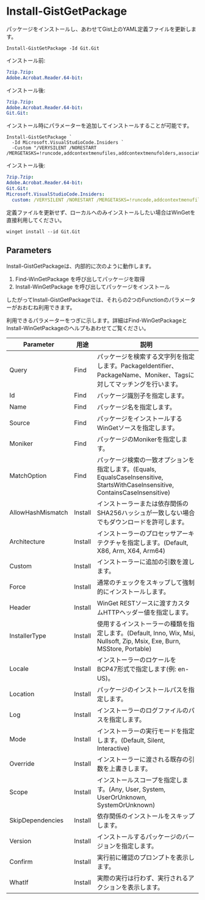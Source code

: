 # Install-GistGetPackage

パッケージをインストールし、あわせてGist上のYAML定義ファイルを更新します。

```pwsh
Install-GistGetPackage -Id Git.Git
```

インストール前:

```yaml
7zip.7zip:
Adobe.Acrobat.Reader.64-bit:
```

インストール後:

```yaml
7zip.7zip:
Adobe.Acrobat.Reader.64-bit:
Git.Git:
```

インストール時にパラメーターを追加してインストールすることが可能です。

```pwsh
Install-GistGetPackage `
  -Id Microsoft.VisualStudioCode.Insiders `
  -Custom "/VERYSILENT /NORESTART /MERGETASKS=!runcode,addcontextmenufiles,addcontextmenufolders,associatewithfiles,addtopath"
```

インストール後:

```yaml
7zip.7zip:
Adobe.Acrobat.Reader.64-bit:
Git.Git:
Microsoft.VisualStudioCode.Insiders:
  custom: /VERYSILENT /NORESTART /MERGETASKS=!runcode,addcontextmenufiles,addcontextmenufolders,associatewithfiles,addtopath
```

定義ファイルを更新せず、ローカルへのみインストールしたい場合はWinGetを直接利用してください。

```pwsh
winget install --id Git.Git
```

## Parameters

Install-GistGetPackageは、内部的に次のように動作します。

1. Find-WinGetPackage を呼び出してパッケージを取得
2. Install-WinGetPackage を呼び出してパッケージをインストール

したがってInstall-GistGetPackageでは、それらの2つのFunctionのパラメーターがおおむね利用できます。

利用できるパラメーターをつぎに示します。詳細はFind-WinGetPackageとInstall-WinGetPackageのヘルプもあわせてご覧ください。

|Parameter|用途|説明|
|--|--|--|
|Query|Find|パッケージを検索する文字列を指定します。PackageIdentifier、PackageName、Moniker、Tagsに対してマッチングを行います。|
|Id|Find|パッケージ識別子を指定します。|
|Name|Find|パッケージ名を指定します。|
|Source|Find|パッケージをインストールするWinGetソースを指定します。|
|Moniker|Find|パッケージのMonikerを指定します。|
|MatchOption|Find|パッケージ検索の一致オプションを指定します。(Equals, EqualsCaseInsensitive, StartsWithCaseInsensitive, ContainsCaseInsensitive)|
|AllowHashMismatch|Install|インストーラーまたは依存関係のSHA256ハッシュが一致しない場合でもダウンロードを許可します。|
|Architecture|Install|インストーラーのプロセッサアーキテクチャを指定します。(Default, X86, Arm, X64, Arm64)|
|Custom|Install|インストーラーに追加の引数を渡します。|
|Force|Install|通常のチェックをスキップして強制的にインストールします。|
|Header|Install|WinGet RESTソースに渡すカスタムHTTPヘッダー値を指定します。|
|InstallerType|Install|使用するインストーラーの種類を指定します。(Default, Inno, Wix, Msi, Nullsoft, Zip, Msix, Exe, Burn, MSStore, Portable)|
|Locale|Install|インストーラーのロケールをBCP47形式で指定します(例: en-US)。|
|Location|Install|パッケージのインストールパスを指定します。|
|Log|Install|インストーラーのログファイルのパスを指定します。|
|Mode|Install|インストーラーの実行モードを指定します。(Default, Silent, Interactive)|
|Override|Install|インストーラーに渡される既存の引数を上書きします。|
|Scope|Install|インストールスコープを指定します。(Any, User, System, UserOrUnknown, SystemOrUnknown)|
|SkipDependencies|Install|依存関係のインストールをスキップします。|
|Version|Install|インストールするパッケージのバージョンを指定します。|
|Confirm|Install|実行前に確認のプロンプトを表示します。|
|WhatIf|Install|実際の実行は行わず、実行されるアクションを表示します。|
